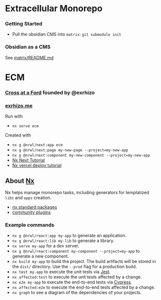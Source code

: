 # Extracellular Monorepo

### Getting Started

- Pull the obsidian CMS into `matrix`: `git submodule init`

### Obsidian as a CMS

See [matrix/README.md](matrix/README.md)

# ECM

### [Cross at a Ford](http://crossataford.com) founded by @exrhizo

### [exrhizo.me](https://exrhizo.me/)

Run with

- `nx serve ecm`

Created with

- `nx g @nrwl/next:app ecm`
- `nx g @nrwl/next:page my-new-page --project=my-new-app`
- `nx g @nrwl/next:component my-new-component --project=my-new-app`
- [Nx Next Tutorial](https://nx.dev/packages/next)
- [Nx vercel deploy tutorial](https://nx.dev/recipes/other/deploy-nextjs-to-vercel)

## About [Nx](https://nx.dev)

Nx helps manage monorepo tasks, including generators for templatized `libs` and `apps` creation.

- [nx standard packages](https://nx.dev/packages)
- [community plugins](https://nx.dev/community)

### Example commands

- `nx g @nrwl/react:app my-app` to generate an application.
- `nx g @nrwl/react:lib my-lib` to generate a library.
- `nx serve my-app` for a dev server.
- `nx g @nrwl/react:component my-component --project=my-app` to generate a new component.
- `nx build my-app` to build the project. The build artifacts will be stored in the `dist/` directory. Use the `--prod` flag for a production build.
- `nx test my-app` to execute the unit tests via [Jest](https://jestjs.io).
- `nx affected:test` to execute the unit tests affected by a change.
- `nx e2e my-app` to execute the end-to-end tests via [Cypress](https://www.cypress.io).
- `nx affected:e2e` to execute the end-to-end tests affected by a change.
- `nx graph` to see a diagram of the dependencies of your projects.
